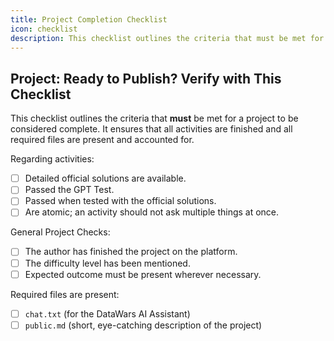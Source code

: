 ```yaml
---
title: Project Completion Checklist
icon: checklist
description: This checklist outlines the criteria that must be met for a project to be considered complete. It ensures that all necessary activities are finished and all required files are present and accounted for.
---
```


## Project: Ready to Publish? Verify with This Checklist

This checklist outlines the criteria that **must** be met for a project to be considered complete. It ensures that all activities are finished and all required files are present and accounted for.

Regarding activities:

- [ ] Detailed official solutions are available.
- [ ] Passed the GPT Test.
- [ ] Passed when tested with the official solutions.
- [ ] Are atomic; an activity should not ask multiple things at once.

General Project Checks:

- [ ] The author has finished the project on the platform.
- [ ] The difficulty level has been mentioned.
- [ ] Expected outcome must be present wherever necessary.

Required files are present:

- [ ] `chat.txt` (for the DataWars AI Assistant)
- [ ] `public.md` (short, eye-catching description of the project)
